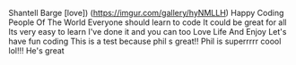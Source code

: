 Shantell Barge 
[love])
(https://imgur.com/gallery/hyNMLLH)
Happy Coding People Of The World
Everyone should learn to code
It could be great for all
Its very easy to learn 
I've done it and you can too
Love Life And Enjoy
Let's have fun coding
This is a test because phil s great!!
Phil is superrrrr coool lol!!!
He's great
